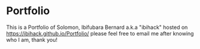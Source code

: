 # Portfolio
This is a Portfolio of Solomon, Ibifubara Bernard a.k.a "ibihack" hosted on https://ibihack.github.io/Portfolio/ please feel free to email me after knowing who I am, thank you!
